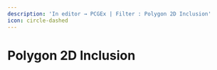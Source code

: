 ```yaml
---
description: 'In editor → PCGEx | Filter : Polygon 2D Inclusion'
icon: circle-dashed
---
```


# Polygon 2D Inclusion

